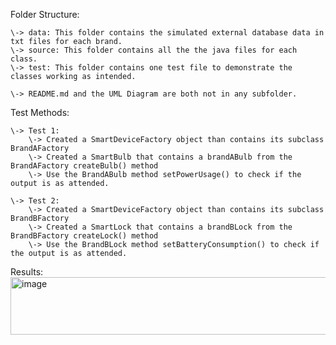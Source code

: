 Folder Structure:

    \-> data: This folder contains the simulated external database data in txt files for each brand.
    \-> source: This folder contains all the the java files for each class.
    \-> test: This folder contains one test file to demonstrate the classes working as intended.

    \-> README.md and the UML Diagram are both not in any subfolder.

Test Methods:

    \-> Test 1:
        \-> Created a SmartDeviceFactory object than contains its subclass BrandAFactory
        \-> Created a SmartBulb that contains a brandABulb from the BrandAFactory createBulb() method
        \-> Use the BrandABulb method setPowerUsage() to check if the output is as attended.

    \-> Test 2:
        \-> Created a SmartDeviceFactory object than contains its subclass BrandBFactory
        \-> Created a SmartLock that contains a brandBLock from the BrandBFactory createLock() method
        \-> Use the BrandBLock method setBatteryConsumption() to check if the output is as attended.

Results:
<img width="569" height="92" alt="image" src="https://github.com/user-attachments/assets/9a743b89-7993-4850-9fc2-00865681f083" />


